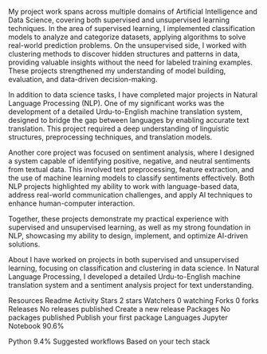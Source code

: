 My project work spans across multiple domains of Artificial Intelligence and Data Science, covering both supervised and unsupervised learning techniques. In the area of supervised learning, I implemented classification models to analyze and categorize datasets, applying algorithms to solve real-world prediction problems. On the unsupervised side, I worked with clustering methods to discover hidden structures and patterns in data, providing valuable insights without the need for labeled training examples. These projects strengthened my understanding of model building, evaluation, and data-driven decision-making.

In addition to data science tasks, I have completed major projects in Natural Language Processing (NLP). One of my significant works was the development of a detailed Urdu-to-English machine translation system, designed to bridge the gap between languages by enabling accurate text translation. This project required a deep understanding of linguistic structures, preprocessing techniques, and translation models.

Another core project was focused on sentiment analysis, where I designed a system capable of identifying positive, negative, and neutral sentiments from textual data. This involved text preprocessing, feature extraction, and the use of machine learning models to classify sentiments effectively. Both NLP projects highlighted my ability to work with language-based data, address real-world communication challenges, and apply AI techniques to enhance human-computer interaction.

Together, these projects demonstrate my practical experience with supervised and unsupervised learning, as well as my strong foundation in NLP, showcasing my ability to design, implement, and optimize AI-driven solutions.

About
I have worked on projects in both supervised and unsupervised learning, focusing on classification and clustering in data science. In Natural Language Processing, I developed a detailed Urdu-to-English machine translation system and a sentiment analysis project for text understanding.

Resources
 Readme
 Activity
Stars
 2 stars
Watchers
 0 watching
Forks
 0 forks
Releases
No releases published
Create a new release
Packages
No packages published
Publish your first package
Languages
Jupyter Notebook
90.6%
 
Python
9.4%
Suggested workflows
Based on your tech stack

